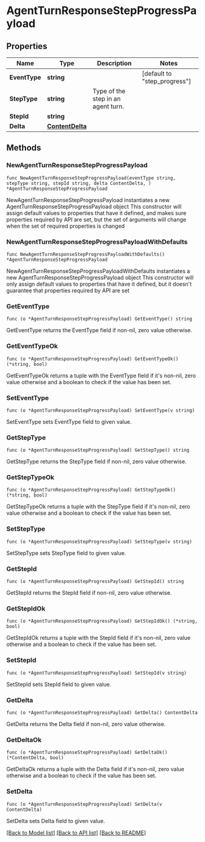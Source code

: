 # AgentTurnResponseStepProgressPayload

## Properties

Name | Type | Description | Notes
------------ | ------------- | ------------- | -------------
**EventType** | **string** |  | [default to "step_progress"]
**StepType** | **string** | Type of the step in an agent turn. | 
**StepId** | **string** |  | 
**Delta** | [**ContentDelta**](ContentDelta.md) |  | 

## Methods

### NewAgentTurnResponseStepProgressPayload

`func NewAgentTurnResponseStepProgressPayload(eventType string, stepType string, stepId string, delta ContentDelta, ) *AgentTurnResponseStepProgressPayload`

NewAgentTurnResponseStepProgressPayload instantiates a new AgentTurnResponseStepProgressPayload object
This constructor will assign default values to properties that have it defined,
and makes sure properties required by API are set, but the set of arguments
will change when the set of required properties is changed

### NewAgentTurnResponseStepProgressPayloadWithDefaults

`func NewAgentTurnResponseStepProgressPayloadWithDefaults() *AgentTurnResponseStepProgressPayload`

NewAgentTurnResponseStepProgressPayloadWithDefaults instantiates a new AgentTurnResponseStepProgressPayload object
This constructor will only assign default values to properties that have it defined,
but it doesn't guarantee that properties required by API are set

### GetEventType

`func (o *AgentTurnResponseStepProgressPayload) GetEventType() string`

GetEventType returns the EventType field if non-nil, zero value otherwise.

### GetEventTypeOk

`func (o *AgentTurnResponseStepProgressPayload) GetEventTypeOk() (*string, bool)`

GetEventTypeOk returns a tuple with the EventType field if it's non-nil, zero value otherwise
and a boolean to check if the value has been set.

### SetEventType

`func (o *AgentTurnResponseStepProgressPayload) SetEventType(v string)`

SetEventType sets EventType field to given value.


### GetStepType

`func (o *AgentTurnResponseStepProgressPayload) GetStepType() string`

GetStepType returns the StepType field if non-nil, zero value otherwise.

### GetStepTypeOk

`func (o *AgentTurnResponseStepProgressPayload) GetStepTypeOk() (*string, bool)`

GetStepTypeOk returns a tuple with the StepType field if it's non-nil, zero value otherwise
and a boolean to check if the value has been set.

### SetStepType

`func (o *AgentTurnResponseStepProgressPayload) SetStepType(v string)`

SetStepType sets StepType field to given value.


### GetStepId

`func (o *AgentTurnResponseStepProgressPayload) GetStepId() string`

GetStepId returns the StepId field if non-nil, zero value otherwise.

### GetStepIdOk

`func (o *AgentTurnResponseStepProgressPayload) GetStepIdOk() (*string, bool)`

GetStepIdOk returns a tuple with the StepId field if it's non-nil, zero value otherwise
and a boolean to check if the value has been set.

### SetStepId

`func (o *AgentTurnResponseStepProgressPayload) SetStepId(v string)`

SetStepId sets StepId field to given value.


### GetDelta

`func (o *AgentTurnResponseStepProgressPayload) GetDelta() ContentDelta`

GetDelta returns the Delta field if non-nil, zero value otherwise.

### GetDeltaOk

`func (o *AgentTurnResponseStepProgressPayload) GetDeltaOk() (*ContentDelta, bool)`

GetDeltaOk returns a tuple with the Delta field if it's non-nil, zero value otherwise
and a boolean to check if the value has been set.

### SetDelta

`func (o *AgentTurnResponseStepProgressPayload) SetDelta(v ContentDelta)`

SetDelta sets Delta field to given value.



[[Back to Model list]](../README.md#documentation-for-models) [[Back to API list]](../README.md#documentation-for-api-endpoints) [[Back to README]](../README.md)


